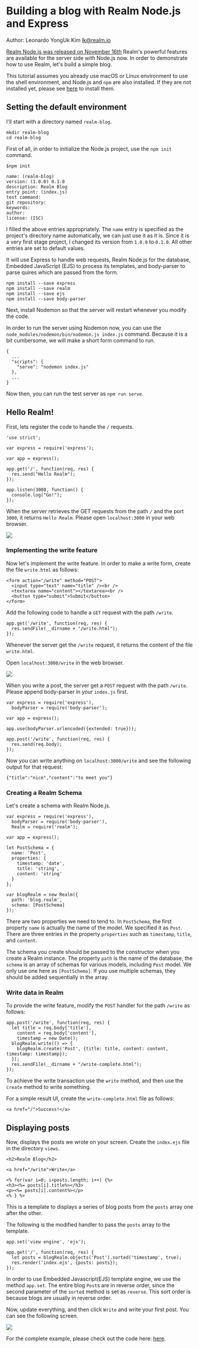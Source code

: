 # Building a blog with Realm Node.js and Express

Author: Leonardo YongUk Kim <lk@realm.io>

[Realm Node.js was released on November 16th](https://realm.io/news/first-object-database-realm-node-js-server/) Realm's powerful features are available for the server side with Node.js now. In order to demonstrate how to use Realm, let's build a simple blog.

This tutorial assumes you already use macOS or Linux environment to use the shell environment, and Node.js and `npm` are also installed. If they are not installed yet, please see [here](https://nodejs.org/en/) to install them.

## Setting the default environment

I'll start with a directory named `realm-blog`.

```
mkdir realm-blog
cd realm-blog
```

First of all, in order to initialize the Node.js project, use the `npm init` command.

```
$npm init
```

```
name: (realm-blog)
version: (1.0.0) 0.1.0
description: Realm Blog
entry point: (index.js)
test command:
git repository:
keywords:
author:
license: (ISC)
```

I filled the above entries appropriately. The `name` entry is specified as the project's directory name automatically, we can just use it as it is. Since it is a very first stage project, I changed its version from `1.0.0` to `0.1.0`. All other entries are set to default values.

It will use Express to handle web requests, Realm Node.js for the database, Embedded JavaScript (EJS) to process its templates, and body-parser to parse quires which are passed from the form.

```
npm install --save express
npm install --save realm
npm install --save ejs
npm install --save body-parser
```

Next, install Nodemon so that the server will restart whenever you modify the code.

In order to run the server using Nodemon now, you can use the `node_modules/nodemon/bin/nodemon.js index.js` command. Because it is a bit cumbersome, we will make a short form command to run.


```
{
  ...
  "scripts": {
    "serve": "nodemon index.js"
  },
  ...
}
```

Now then, you can run the test server as `npm run serve`.

## Hello Realm!

First, lets register the code to handle the `/` requests.


```
'use strict';

var express = require('express');

var app = express();

app.get('/', function(req, res) {
  res.send("Hello Realm");
});

app.listen(3000, function() {
  console.log("Go!");
});
```

When the server retrieves the GET requests from the path `/` and the port `3000`, it returns `Hello Realm`. Please open `localhost:3000` in your web browser.

![](hello-realm.png)

### Implementing the write feature

Now let's implement the write feature. In order to make a write form, create the file `write.html` as follows:

```
<form action="/write" method="POST">
  <input type="text" name="title" /><br />
  <textarea name="content"></textarea><br />
  <button type="submit">Submit</button>
</form>
```

Add the following code to handle a `GET` request with the path `/write`.

```
app.get('/write', function(req, res) {
  res.sendFile(__dirname + "/write.html");
});
```

Whenever the server get the `/write` request, it returns the content of the file `write.html`.

Open `localhost:3000/write` in the web browser.

![](write.png)

When you write a post, the server get a `POST` request with the path `/write`. Please append body-parser in your `index.js` first.

```
var express = require('express'),
  bodyParser = require('body-parser');

var app = express();

app.use(bodyParser.urlencoded({extended: true}));

app.post('/write', function(req, res) {
  res.send(req.body);
});
```

Now you can write anything on `localhost:3000/write` and see the following output for that request:

```
{"title":"nice","content":"to meet you"}
```

### Creating a Realm Schema

Let's create a schema with Realm Node.js.


```
var express = require('express'),
  bodyParser = require('body-parser'),
  Realm = require('realm');

var app = express();

let PostSchema = {
  name: 'Post',
  properties: {
    timestamp: 'date',
    title: 'string',
    content: 'string'
  }
};

var blogRealm = new Realm({
  path: 'blog.realm',
  schema: [PostSchema]
});
```

There are two properties we need to tend to. In `PostSchema`, the first property `name` is actually the name of the model. We specified it as `Post`. There are three entries in the property `properties` such as `timestamp`, `title`, and `content`.

The schema you create should be passed to the constructor when you create a Realm instance. The property `path` is the name of the database, the `schema` is an array of schemas for various models, including `Post` model. We only use one here as `[PostSchema]`. If you use multiple schemas, they should be added sequentially in the array.

### Write data in Realm

To provide the write feature, modify the `POST` handler for the path `/write` as follows:

```
app.post('/write', function(req, res) {
  let title = req.body['title'],
    content = req.body['content'],
    timestamp = new Date();
  blogRealm.write(() => {
    blogRealm.create('Post', {title: title, content: content, timestamp: timestamp});
  });
  res.sendFile(__dirname + "/write-complete.html");
});
```

To achieve the write transaction use the `write` method, and then use the `create` method to write something.

For a simple result UI, create the `write-complete.html` file as follows:

```
<a href="/">Success!</a>
```

## Displaying posts

Now, displays the posts we wrote on your screen. Create the `index.ejs` file in the directory `views`.

```
<h2>Realm Blog</h2>

<a href="/write">Write</a>

<% for(var i=0; i<posts.length; i++) {%>
<h3><%= posts[i].title%></h3>
<p><%= posts[i].content%></p>
<% } %>
```

This is a template to displays a series of blog posts from the `posts` array one after the other.

The following is the modified handler to pass the `posts` array to the template.

```
app.set('view engine', 'ejs');

app.get('/', function(req, res) {
  let posts = blogRealm.objects('Post').sorted('timestamp', true);
  res.render('index.ejs', {posts: posts});
});
```

In order to use Embedded Javascript(EJS) template engine, we use the method `app.set`. The entire blog `Post`s are in reverse order, since the second parameter of the `sorted` method is set as `reverse`. This sort order is because blogs are usually in reverse order.

Now, update everything, and then click `Write` and write your first post. You can see the following screen.

![](complete-en.png)

For the complete example, please check out the code here: [here](https://github.com/dalinaum/realm-blog).
